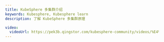 ```yaml
---
title: KubeSphere 多集群介绍
keywords: Kubesphere, Kubesphere learn
description: 了解 KubeSphere 多集群原理

video: 
  videoUrl: https://pek3b.qingstor.com/kubesphere-community/videos/%E4%BA%91%E5%8E%9F%E7%94%9F%E5%AE%9E%E6%88%98/%E7%AC%AC%E4%BA%8C%E6%9C%9F/32%E3%80%81Kubernetes%20%E5%A4%9A%E9%9B%86%E7%BE%A4%E7%AE%A1%E7%90%86%E4%B8%8E%E4%BD%BF%E7%94%A8-KubeSphere%20%E5%A4%9A%E9%9B%86%E7%BE%A4%E4%BB%8B%E7%BB%8D.mp4
---
```

